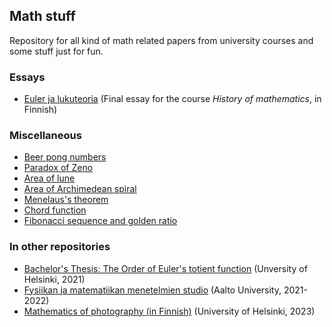 ## Math stuff

Repository for all kind of math related papers from university courses and some stuff just for fun.

### Essays
- [Euler ja lukuteoria](https://github.com/ellikiiski/Math-stuff/blob/main/Essays/Euler%20ja%20lukuteoria/euler_ja_lukuteoria_essee.pdf) (Final essay for the course _History of mathematics_, in Finnish)

### Miscellaneous
- [Beer pong numbers](https://github.com/ellikiiski/Math-stuff/blob/main/Miscellaneous/Beer%20pong%20numbers/beer-pong-numbers.pdf)
- [Paradox of Zeno](https://github.com/ellikiiski/Math-stuff/blob/main/Miscellaneous/Paradox%20of%20Zeno/paradox-of-zeno.pdf)
- [Area of lune](https://github.com/ellikiiski/Math-stuff/blob/main/Miscellaneous/Area%20of%20lune/area-of-lune.pdf)
- [Area of Archimedean spiral](https://github.com/ellikiiski/Math-stuff/blob/main/Miscellaneous/Archimedean%20spiral/archimedean-spiral.pdf)
- [Menelaus's theorem](https://github.com/ellikiiski/Math-stuff/blob/main/Miscellaneous/Menelaus%20theorem/menelaus-theorem.pdf)
- [Chord function](https://github.com/ellikiiski/Math-stuff/blob/main/Miscellaneous/Chord%20funtion/chord-function.pdf)
- [Fibonacci sequence and golden ratio](https://github.com/ellikiiski/Math-stuff/blob/main/Miscellaneous/Fibonacci%20and%20golden%20ratio/fibonacci-and-gr.pdf)

### In other repositories
- [Bachelor's Thesis: The Order of Euler's totient function](https://github.com/ellikiiski/Bachelors-thesis-2021/tree/master) (Unversity of Helsinki, 2021)
- [Fysiikan ja matematiikan menetelmien studio](https://github.com/ellikiiski/FYS-MAT-studio-2021-2022) (Aalto University, 2021-2022)
- [Mathematics of photography (in Finnish)](https://github.com/ellikiiski/Valokuvan-matematiikka-2023) (University of Helsinki, 2023)

